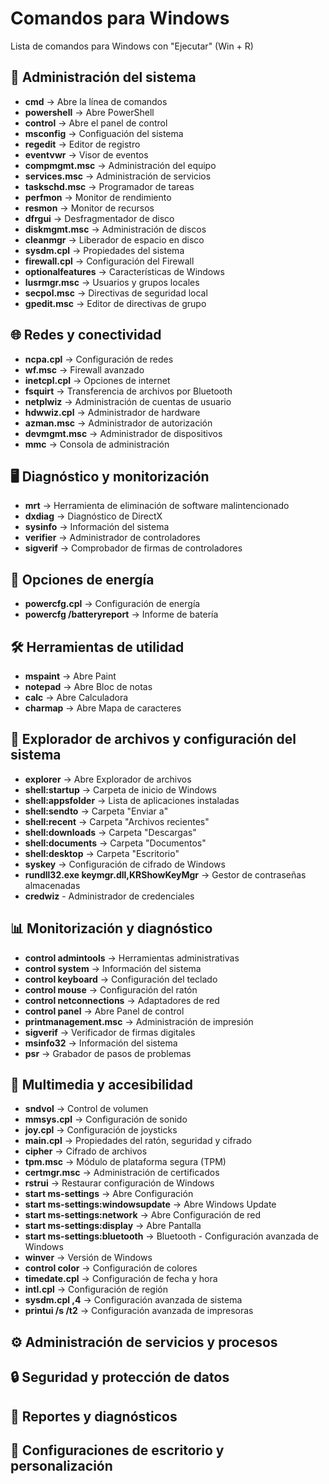 # Comandos para Windows
Lista de comandos para Windows con "Ejecutar" (Win + R)

## :wrench: Administración del sistema
- **cmd** → Abre la línea de comandos
- **powershell** → Abre PowerShell
- **control** → Abre el panel de control
- **msconfig** → Configuación del sistema
- **regedit** → Editor de registro
- **eventvwr** → Visor de eventos
- **compmgmt.msc** → Administración del equipo
- **services.msc** → Administración de servicios
- **taskschd.msc** → Programador de tareas
- **perfmon** → Monitor de rendimiento
- **resmon** → Monitor de recursos
- **dfrgui** → Desfragmentador de disco
- **diskmgmt.msc** → Administración de discos
- **cleanmgr** → Liberador de espacio en disco
- **sysdm.cpl** → Propiedades del sistema
- **firewall.cpl** → Configuración del Firewall
- **optionalfeatures** → Características de Windows
- **lusrmgr.msc** → Usuarios y grupos locales
- **secpol.msc** → Directivas de seguridad local
- **gpedit.msc** → Editor de directivas de grupo

## :globe_with_meridians: Redes y conectividad
- **ncpa.cpl** → Configuración de redes
- **wf.msc** → Firewall avanzado
- **inetcpl.cpl** → Opciones de internet
- **fsquirt** → Transferencia de archivos por Bluetooth
- **netplwiz** → Administración de cuentas de usuario
- **hdwwiz.cpl** → Administrador de hardware
- **azman.msc** → Administrador de autorización
- **devmgmt.msc** → Administrador de dispositivos
- **mmc** → Consola de administración

## :desktop_computer: Diagnóstico y monitorización
- **mrt** → Herramienta de eliminación de software malintencionado
- **dxdiag** → Diagnóstico de DirectX
- **sysinfo** → Información del sistema
- **verifier** → Administrador de controladores
- **sigverif** → Comprobador de firmas de controladores

## :battery: Opciones de energía
- **powercfg.cpl** → Configuración de energía
- **powercfg /batteryreport** → Informe de batería

## :hammer_and_wrench: Herramientas de utilidad
- **mspaint** → Abre Paint
- **notepad** → Abre Bloc de notas
- **calc** → Abre Calculadora
- **charmap** → Abre Mapa de caracteres

## :open_file_folder: Explorador de archivos y configuración del sistema
- **explorer** → Abre Explorador de archivos
- **shell:startup** → Carpeta de inicio de Windows
- **shell:appsfolder** → Lista de aplicaciones instaladas
- **shell:sendto** → Carpeta "Enviar a"
- **shell:recent** → Carpeta "Archivos recientes"
- **shell:downloads** → Carpeta "Descargas"
- **shell:documents** → Carpeta "Documentos"
- **shell:desktop** → Carpeta "Escritorio"
- **syskey** → Configuración de cifrado de Windows
- **rundll32.exe keymgr.dll,KRShowKeyMgr** → Gestor de contraseñas almacenadas
- **credwiz** - Administrador de credenciales

## :bar_chart: Monitorización y diagnóstico
- **control admintools** → Herramientas administrativas
- **control system** → Información del sistema
- **control keyboard** → Configuración del teclado
- **control mouse** → Configuración del ratón
- **control netconnections** → Adaptadores de red
- **control panel** → Abre Panel de control
- **printmanagement.msc** → Administración de impresión
- **sigverif** → Verificador de firmas digitales
- **msinfo32** → Información del sistema
- **psr** → Grabador de pasos de problemas

## :musical_note: Multimedia y accesibilidad
- **sndvol** → Control de volumen
- **mmsys.cpl** → Configuración de sonido
- **joy.cpl** → Configuración de joysticks
- **main.cpl** → Propiedades del ratón, seguridad y cifrado
- **cipher** → Cifrado de archivos
- **tpm.msc** → Módulo de plataforma segura (TPM)
- **certmgr.msc** → Administración de certificados
- **rstrui** → Restaurar configuración de Windows
- **start ms-settings** → Abre Configuración
- **start ms-settings:windowsupdate** → Abre Windows Update
- **start ms-settings:network** → Abre Configuración de red
- **start ms-settings:display** → Abre Pantalla
- **start ms-settings:bluetooth** → Bluetooth - Configuración avanzada de Windows
- **winver** → Versión de Windows
- **control color** → Configuración de colores
- **timedate.cpl** → Configuración de fecha y hora
- **intl.cpl** → Configuración de región
- **sysdm.cpl ,4** → Configuración avanzada de sistema
- **printui /s /t2** → Configuración avanzada de impresoras

## :gear: Administración de servicios y procesos

## :lock: Seguridad y protección de datos

## :memo: Reportes y diagnósticos

## :art: Configuraciones de escritorio y personalización

